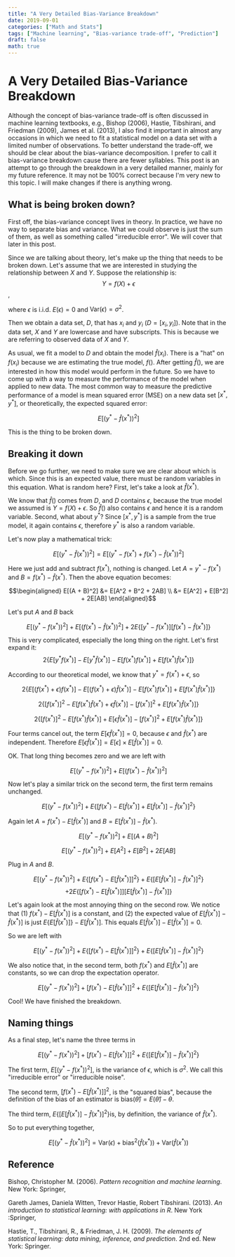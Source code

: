 ```yaml
---
title: "A Very Detailed Bias-Variance Breakdown"
date: 2019-09-01
categories: ["Math and Stats"]
tags: ["Machine learning", "Bias-variance trade-off", "Prediction"]
draft: false
math: true
---
```


# A Very Detailed Bias-Variance Breakdown

Although the concept of bias-variance trade-off is often discussed in machine learning textbooks, e.g., Bishop (2006), Hastie, Tibshirani, and Friedman (2009), James et al. (2013), I also find it important in almost any occasions in which we need to fit a statistical model on a data set with a limited number of observations. To better understand the trade-off, we should be clear about the bias-variance decomposition. I prefer to call it bias-variance breakdown cause there are fewer syllables. This post is an attempt to go through the breakdown in a very detailed manner, mainly for my future reference. It may not be 100% correct because I'm very new to this topic. I will make changes if there is anything wrong.

## What is being broken down?

First off, the bias-variance concept lives in theory. In practice, we have no way to separate bias and variance. What we could observe is just the sum of them, as well as something called "irreducible error". We will cover that later in this post.

Since we are talking about theory, let's make up the thing that needs to be broken down. Let's assume that we are interested in studying the relationship between $X$ and $Y$. Suppose the relationship is:
$$Y = f(X) + \epsilon$$,

where $\epsilon$ is i.i.d. $E(\epsilon) = 0$ and $\text{Var}(\epsilon) = \sigma^2$.

Then we obtain a data set, $D$, that has $x_i$ and $y_i$ ($D = [x_i, y_i]$). Note that in the data set, $X$ and $Y$ are lowercase and have subscripts. This is because we are referring to observed data of $X$ and $Y$.

As usual, we fit a model to $D$ and obtain the model $\hat{f}(x_i)$. There is a "hat" on $f(x_i)$ because we are estimating the true model, $f()$. After getting $\hat{f}()$, we are interested in how this model would perform in the future. So we have to come up with a way to measure the performance of the model when applied to new data. The most common way to measure the predictive performance of a model is mean squared error (MSE) on a new data set $[x^\ast, y^\ast],$ or theoretically, the expected squared error:

$$E[(y^\ast - \hat{f}(x^\ast))^2]$$

This is the thing to be broken down.

## Breaking it down
Before we go further, we need to make sure we are clear about which is which. Since this is an expected value, there must be random variables in this equation. What is random here? First, let's take a look at $\hat{f}(x^\ast)$.

We know that $\hat{f}()$ comes from $D$, and $D$ contains $\epsilon$, because the true model we assumed is $Y = f(X) + \epsilon$. So $\hat{f}()$ also contains $\epsilon$ and hence it is a random variable. Second, what about $y^\ast$? Since $[x^\ast, y^\ast]$ is a sample from the true model, it again contains $\epsilon$, therefore $y^\ast$ is also a random variable.

Let's now play a mathematical trick:

$$E[(y^\ast - \hat{f}(x^\ast))^2] = E[(y^\ast - f(x^\ast) + f(x^\ast) - \hat{f}(x^\ast))^2]$$

Here we just add and subtract $f(x^\ast)$, nothing is changed. Let $A = y^\ast - f(x^\ast)$ and $B = f(x^\ast) - \hat{f}(x^\ast)$. Then the above equation becomes:

$$\begin{aligned}
E[(A + B)^2] &= E[A^2 + B^2 + 2AB] \\
&= E[A^2] + E[B^2] + 2E[AB]
\end{aligned}$$

Let's put $A$ and $B$ back

$$E[(y^\ast - f(x^\ast))^2] + E[(f(x^\ast) - \hat{f}(x^\ast))^2] + 2E\{[y^\ast - f(x^\ast)][f(x^\ast) - \hat{f}(x^\ast)]\}$$

This is very complicated, especially the long thing on the right. Let's first expand it:
$$2\{E[y^\ast f(x^\ast)] - E[y^\ast \hat{f}(x^\ast)] - E[f(x^\ast) f(x^\ast)] + E[f(x^\ast) \hat{f}(x^\ast)]\}$$

According to our theoretical model, we know that $y^\ast = f(x^\ast) + \epsilon$, so

$$2\{E[(f(x^\ast) + \epsilon) f(x^\ast)] - E[(f(x^\ast) + \epsilon) \hat{f}(x^\ast)] - E[f(x^\ast) f(x^\ast)] + E[f(x^\ast) \hat{f}(x^\ast)]\}$$

$$2\{[f(x^\ast)]^2 - E[f(x^\ast) \hat{f}(x^\ast) + \epsilon \hat{f}(x^\ast)] - [f(x^\ast)]^2 + E[f(x^\ast) \hat{f}(x^\ast)]\}$$

$$2\{[f(x^\ast)]^2 - E[f(x^\ast) \hat{f}(x^\ast)] + E[\epsilon \hat{f}(x^\ast)] - [f(x^\ast)]^2 + E[f(x^\ast) \hat{f}(x^\ast)]\}$$

Four terms cancel out, the term $E[\epsilon \hat{f}(x^\ast)] = 0$, because $\epsilon$ and $\hat{f}(x^\ast)$ are independent. Therefore $E[\epsilon \hat{f}(x^\ast)] = E[\epsilon] \times E[\hat{f}(x^\ast)] = 0$.

OK. That long thing becomes zero and we are left with

$$E[(y^\ast - f(x^\ast))^2] + E[(f(x^\ast) - \hat{f}(x^\ast))^2]$$

Now let's play a similar trick on the second term, the first term remains unchanged.

$$E[(y^\ast - f(x^\ast))^2] + E\{[f(x^\ast) - E[\hat{f}(x^\ast)] + E[\hat{f}(x^\ast)] - \hat{f}(x^\ast)]^2\}$$

Again let $A = f(x^\ast) - E[\hat{f}(x^\ast)]$ and $B = E[\hat{f}(x^\ast)] - \hat{f}(x^\ast)$.

$$E[(y^\ast - f(x^\ast))^2] + E[(A + B)^2]$$

$$E[(y^\ast - f(x^\ast))^2] + E[A^2] + E[B^2] + 2E[AB]$$

Plug in $A$ and $B$.

$$E[(y^\ast - f(x^\ast))^2] + E\{[f(x^\ast) - E[\hat{f}(x^\ast)]]^2\} + E\{[E[\hat{f}(x^\ast)] - \hat{f}(x^\ast)]^2\}$$
$$ + 2E\{[f(x^\ast) - E[\hat{f}(x^\ast)]][E[\hat{f}(x^\ast)] - \hat{f}(x^\ast)]\}$$

Let's again look at the most annoying thing on the second row. We notice that (1) $f(x^\ast) - E[\hat{f}(x^\ast)]$ is a constant, and (2) the expected value of $E[\hat{f}(x^\ast)] - \hat{f}(x^\ast)]$ is just $E\{E[\hat{f}(x^\ast)]\} - E[\hat{f}(x^\ast)]$. This equals $E[\hat{f}(x^\ast)] - E[\hat{f}(x^\ast)] = 0$.

So we are left with 

$$E[(y^\ast - f(x^\ast))^2] + E\{[f(x^\ast) - E[\hat{f}(x^\ast)]]^2\} + E\{[E[\hat{f}(x^\ast)] - \hat{f}(x^\ast)]^2\}$$

We also notice that, in the second term, both $f(x^\ast)$ and $E[\hat{f}(x^\ast)]$ are constants, so we can drop the expectation operator.

$$E[(y^\ast - f(x^\ast))^2] + [f(x^\ast) - E[\hat{f}(x^\ast)]]^2 + E\{[E[\hat{f}(x^\ast)] - \hat{f}(x^\ast)]^2\}$$

Cool! We have finished the breakdown.

## Naming things

As a final step, let's name the three terms in

$$E[(y^\ast - f(x^\ast))^2] + [f(x^\ast) - E[\hat{f}(x^\ast)]]^2 + E\{[E[\hat{f}(x^\ast)] - \hat{f}(x^\ast)]^2\}$$

The first term, $E[(y^\ast - f(x^\ast))^2]$, is the variance of $\epsilon$, which is $\sigma^2$. We call this "irreducible error" or "irreducible noise".

The second term, $[f(x^\ast) - E[\hat{f}(x^\ast)]]^2$, is the "squared bias", because the definition of the bias of an estimator is $\text{bias}(\hat{\theta}) = E(\hat{\theta}) - \theta$.

The third term, $E\{[E[\hat{f}(x^\ast)] - \hat{f}(x^\ast)]^2\}$is, by definition, the variance of $\hat{f}(x^\ast)$.

So to put everything together, 

$$E[(y^\ast - \hat{f}(x^\ast))^2] = \text{Var}(\epsilon) + \text{bias}^2(\hat{f}(x^\ast)) + \text{Var}(\hat{f}(x^\ast))$$

## Reference

Bishop, Christopher M. (2006). *Pattern recognition and machine learning*. New York: Springer,

Gareth James, Daniela Witten, Trevor Hastie, Robert Tibshirani. (2013). *An introduction to statistical learning: with applications in R*. New York :Springer,

Hastie, T., Tibshirani, R., & Friedman, J. H. (2009). *The elements of statistical learning: data mining, inference, and prediction*. 2nd ed. New York: Springer.